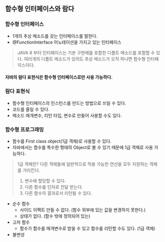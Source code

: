 ## 함수형 인터페이스와 람다

### 함수형 인터페이스
- 1개의 추상 메소드를 갖는 인터페이스를 말한다.
- @FunctionInterface 어노테이션을 가지고 있는 인터페이스
> JAVA 8 부터 인터페이스는 기본 구현체를 포함한 디폴트 메소드를 포함할 수 있다.
> 여러개의 디폴트 메소드가 있어도 추상 메소드가 오직 하나면 함수형 인터페이스이다.

#### 자바의 람다 표현식은 함수형 인터페이스로만 사용 가능하다.

### 람다 표현식
- 함수형 인터페이스의 인스턴스를 만드는 방법으로 쓰일 수 있다.
- 코드를 줄일 수 있다.
- 메소드 매개변수, 리턴 타입, 변수로 만들어 사용할 수도 있다.

### 함수형 프로그래밍
- 함수를 First class object(1급 객체)로 사용할 수 있다.
- 자바에서는 함수를 특수한 형태의 Object로 볼 수 있기 때문에 1급 객체로 사용 가능하다.
> 1급 객체란?
> 다른 객체들에 일반적으로 적용 가능한 연산을 모두 지원하는 객체를 가리킨다.
> 1. 변수에 할당할 수 있다.
> 2. 다른 함수를 인자로 전달 받는다.
> 3. 다른 함수의 결과로서 리턴될 수 있다.
- 순수 함수
  - 사이드 이팩트 만들 수 없다. (함수 외부에 있는 값을 변경하지 못한다.)
  - 상태가 없다. (함수 밖에 정의되어 있는)
- 고차 함수
  - 함수가 함수를 매개변수로 받을 수 있고 함수를 리턴할 수도 있다. (1급 객체)
- 불변성